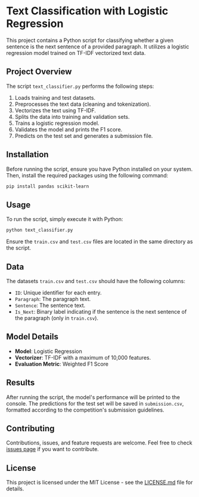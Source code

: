 
# Text Classification with Logistic Regression

This project contains a Python script for classifying whether a given sentence is the next sentence of a provided paragraph. It utilizes a logistic regression model trained on TF-IDF vectorized text data.

## Project Overview

The script `text_classifier.py` performs the following steps:
1. Loads training and test datasets.
2. Preprocesses the text data (cleaning and tokenization).
3. Vectorizes the text using TF-IDF.
4. Splits the data into training and validation sets.
5. Trains a logistic regression model.
6. Validates the model and prints the F1 score.
7. Predicts on the test set and generates a submission file.

## Installation

Before running the script, ensure you have Python installed on your system. Then, install the required packages using the following command:

```bash
pip install pandas scikit-learn
```

## Usage

To run the script, simply execute it with Python:

```bash
python text_classifier.py
```

Ensure the `train.csv` and `test.csv` files are located in the same directory as the script.

## Data

The datasets `train.csv` and `test.csv` should have the following columns:
- `ID`: Unique identifier for each entry.
- `Paragraph`: The paragraph text.
- `Sentence`: The sentence text.
- `Is_Next`: Binary label indicating if the sentence is the next sentence of the paragraph (only in `train.csv`).

## Model Details

- **Model**: Logistic Regression
- **Vectorizer**: TF-IDF with a maximum of 10,000 features.
- **Evaluation Metric**: Weighted F1 Score

## Results

After running the script, the model's performance will be printed to the console. The predictions for the test set will be saved in `submission.csv`, formatted according to the competition's submission guidelines.

## Contributing

Contributions, issues, and feature requests are welcome. Feel free to check [issues page](https://github.com/yourusername/text-classification-repo/issues) if you want to contribute.

## License

This project is licensed under the MIT License - see the [LICENSE.md](LICENSE.md) file for details.
